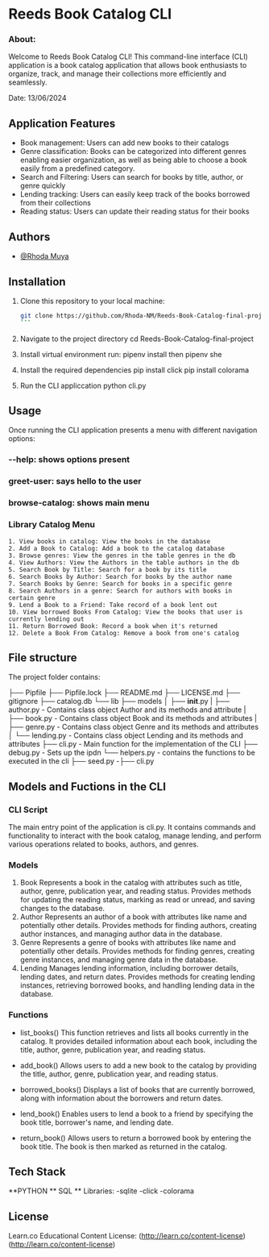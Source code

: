 # Reeds Book Catalog CLI

### About:
 Welcome to Reeds Book Catalog CLI! This command-line interface (CLI) application is a book catalog application that allows book enthusiasts to organize, track, and manage their collections more efficiently and seamlessly.  
 
 Date: 13/06/2024

## Application Features
- Book management: Users can add new books to their catalogs
- Genre classification: Books can be categorized into different genres enabling easier organization, as well as being able to choose a book easily from a predefined category.
- Search and Filtering: Users can search for books by title, author, or genre quickly
- Lending tracking: Users can easily keep track of the books borrowed from their collections
- Reading status: Users can update their reading status for their books

## Authors

- [@Rhoda Muya](https://www.github.com/Rhoda-NM)

## Installation
1. Clone this repository to your local machine:
    ``````bash
    git clone https://github.com/Rhoda-NM/Reeds-Book-Catalog-final-project.git
    ```

2. Navigate to the project directory
    cd  Reeds-Book-Catalog-final-project

3. Install virtual environment
    run: pipenv install then pipenv she

3. Install the required dependencies
   pip install click
   pip install colorama

4. Run the CLI appliccation
   python cli.py

## Usage
Once running the CLI application presents a menu with different navigation options:
  ### --help: shows options present
  ### greet-user: says hello to the user
  ### browse-catalog: shows main menu
   
   ### Library Catalog Menu
    1. View books in catalog: View the books in the database
    2. Add a Book to Catalog: Add a book to the catalog database
    3. Browse genres: View the genres in the table genres in the db
    4. View Authors: View the Authors in the table authors in the db
    5. Search Book by Title: Search for a book by its title
    6. Search Books by Author: Search for books by the author name
    7. Search Books by Genre: Search for books in a specific genre
    8. Search Authors in a genre: Search for authors with books in        certain genre
    9. Lend a Book to a Friend: Take record of a book lent out
    10. View borrowed Books From Catalog: View the books that user is currently lending out
    11. Return Borrowed Book: Record a book when it's returned
    12. Delete a Book From Catalog: Remove a book from one's catalog


## File structure
The project folder contains:

├── Pipfile
├── Pipfile.lock
├── README.md
├── LICENSE.md
├── gitignore
├── catalog.db
└── lib
    ├── models
    │   ├── __init__.py
    |   ├── author.py - Contains class object Author and its methods and attribute
    |   ├── book.py - Contains class object Book and its methods and attributes
    |   ├── genre.py - Contains class object Genre and its methods and attributes
    │   └── lending.py - Contains class object Lending and its methods and attributes
    ├── cli.py - Main function for the implementation of the CLI
    ├── debug.py - Sets up the ipdn
    └── helpers.py - contains the functions to be executed in the cli
    ├── seed.py -├── cli.py

## Models and Fuctions in the CLI
 ### CLI Script
The main entry point of the application is cli.py. It contains commands and functionality to interact with the book catalog, manage lending, and perform various operations related to books, authors, and genres.

### Models
 1. Book
 Represents a book in the catalog with attributes such as title, author, genre, publication year, and reading status. Provides methods for updating the reading status, marking as read or unread, and saving changes to the database.
 2. Author
 Represents an author of a book with attributes like name and potentially other details. Provides methods for finding authors, creating author instances, and managing author data in the database.
 3. Genre
 Represents a genre of books with attributes like name and potentially other details. Provides methods for finding genres, creating genre instances, and managing genre data in the database.
 4. Lending
 Manages lending information, including borrower details, lending dates, and return dates. Provides methods for creating lending instances, retrieving borrowed books, and handling lending data in the database.



### Functions
- list_books()
This function retrieves and lists all books currently in the catalog. It provides detailed information about each book, including the title, author, genre, publication year, and reading status.

- add_book()
Allows users to add a new book to the catalog by providing the title, author, genre, publication year, and reading status.

- borrowed_books()
Displays a list of books that are currently borrowed, along with information about the borrowers and return dates.

- lend_book()
Enables users to lend a book to a friend by specifying the book title, borrower's name, and lending date.

- return_book()
Allows users to return a borrowed book by entering the book title. The book is then marked as returned in the catalog.

## Tech Stack
**PYTHON
** SQL
** Libraries: 
            -sqlite
            -click
            -colorama



## License
Learn.co Educational Content License: (http://learn.co/content-license) (http://learn.co/content-license)